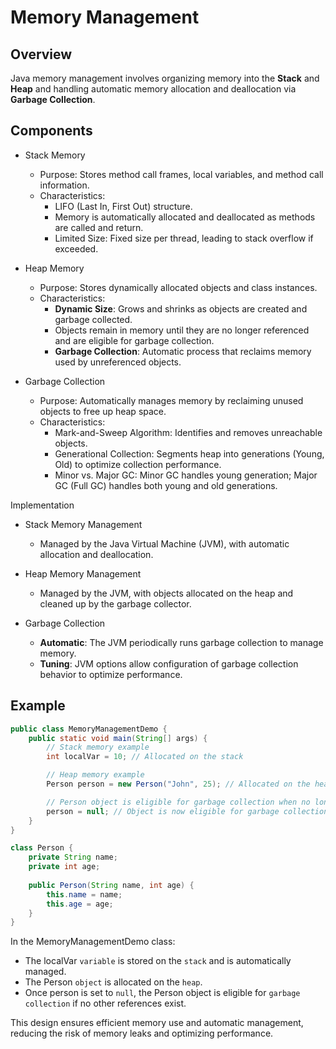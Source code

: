 # Memory Management

## Overview
Java memory management involves organizing memory into the **Stack** and **Heap** and handling automatic memory allocation and deallocation via **Garbage Collection**.

## Components
- Stack Memory
  - Purpose: Stores method call frames, local variables, and method call information.
  - Characteristics:
    - LIFO (Last In, First Out) structure.
    - Memory is automatically allocated and deallocated as methods are called and return.
    - Limited Size: Fixed size per thread, leading to stack overflow if exceeded.

- Heap Memory
  - Purpose: Stores dynamically allocated objects and class instances.
  - Characteristics:
    - **Dynamic Size**: Grows and shrinks as objects are created and garbage collected.
    - Objects remain in memory until they are no longer referenced and are eligible for garbage collection.
    - **Garbage Collection**: Automatic process that reclaims memory used by unreferenced objects.

- Garbage Collection
  - Purpose: Automatically manages memory by reclaiming unused objects to free up heap space.
  - Characteristics:
    - Mark-and-Sweep Algorithm: Identifies and removes unreachable objects.
    - Generational Collection: Segments heap into generations (Young, Old) to optimize collection performance.
    - Minor vs. Major GC: Minor GC handles young generation; Major GC (Full GC) handles both young and old generations.

Implementation
- Stack Memory Management
  - Managed by the Java Virtual Machine (JVM), with automatic allocation and deallocation.

- Heap Memory Management
  - Managed by the JVM, with objects allocated on the heap and cleaned up by the garbage collector.

- Garbage Collection
  - **Automatic**: The JVM periodically runs garbage collection to manage memory.
  - **Tuning**: JVM options allow configuration of garbage collection behavior to optimize performance.

## Example
```java
public class MemoryManagementDemo {
    public static void main(String[] args) {
        // Stack memory example
        int localVar = 10; // Allocated on the stack

        // Heap memory example
        Person person = new Person("John", 25); // Allocated on the heap

        // Person object is eligible for garbage collection when no longer referenced
        person = null; // Object is now eligible for garbage collection
    }
}

class Person {
    private String name;
    private int age;
  
    public Person(String name, int age) {
        this.name = name;
        this.age = age;
    }
}
```
In the MemoryManagementDemo class:
- The localVar `variable` is stored on the `stack` and is automatically managed.
- The Person `object` is allocated on the `heap`.
- Once person is set to `null`, the Person object is eligible for `garbage collection` if no other references exist.

This design ensures efficient memory use and automatic management, reducing the risk of memory leaks and optimizing performance.
